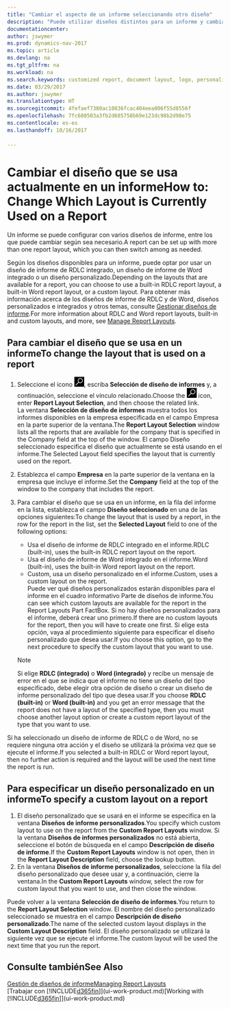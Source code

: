 ```yaml
---
title: "Cambiar el aspecto de un informe seleccionando otro diseño"
description: "Puede utilizar diseños distintos para un informe y cambiar de un diseño a otro para cambiar el aspecto de un informe."
documentationcenter: 
author: jswymer
ms.prod: dynamics-nav-2017
ms.topic: article
ms.devlang: na
ms.tgt_pltfrm: na
ms.workload: na
ms.search.keywords: customized report, document layout, logo, personalize
ms.date: 03/29/2017
ms.author: jswymer
ms.translationtype: HT
ms.sourcegitcommit: 4fefaef7380ac10836fcac404eea006f55d8556f
ms.openlocfilehash: 7fc680503a3fb2d685758b69e123dc98b2d98e75
ms.contentlocale: es-es
ms.lasthandoff: 10/16/2017

---
```

# <a name="how-to-change-which-layout-is-currently-used-on-a-report"></a><span data-ttu-id="bafed-103">Cambiar el diseño que se usa actualmente en un informe</span><span class="sxs-lookup"><span data-stu-id="bafed-103">How to: Change Which Layout is Currently Used on a Report</span></span>
<span data-ttu-id="bafed-104">Un informe se puede configurar con varios diseños de informe, entre los que puede cambiar según sea necesario.</span><span class="sxs-lookup"><span data-stu-id="bafed-104">A report can be set up with more than one report layout, which you can then switch among as needed.</span></span>

<span data-ttu-id="bafed-105">Según los diseños disponibles para un informe, puede optar por usar un diseño de informe de RDLC integrado, un diseño de informe de Word integrado o un diseño personalizado.</span><span class="sxs-lookup"><span data-stu-id="bafed-105">Depending on the layouts that are available for a report, you can choose to use a built-in RDLC report layout, a built-in Word report layout, or a custom layout.</span></span> <span data-ttu-id="bafed-106">Para obtener más información acerca de los diseños de informe de RDLC y de Word, diseños personalizados e integrados y otros temas, consulte [Gestionar diseños de informe](ui-manage-report-layouts.md).</span><span class="sxs-lookup"><span data-stu-id="bafed-106">For more information about RDLC and Word report layouts, built-in and custom layouts, and more, see [Manage Report Layouts](ui-manage-report-layouts.md).</span></span>

## <a name="to-change-the-layout-that-is-used-on-a-report"></a><span data-ttu-id="bafed-107">Para cambiar el diseño que se usa en un informe</span><span class="sxs-lookup"><span data-stu-id="bafed-107">To change the layout that is used on a report</span></span>
1. <span data-ttu-id="bafed-108">Seleccione el icono ![Buscar página o informe](media/ui-search/search_small.png "icono Buscar página o informe"), escriba **Selección de diseño de informes** y, a continuación, seleccione el vínculo relacionado.</span><span class="sxs-lookup"><span data-stu-id="bafed-108">Choose the ![Search for Page or Report](media/ui-search/search_small.png "Search for Page or Report icon") icon, enter **Report Layout Selection**, and then choose the related link.</span></span>  
   <span data-ttu-id="bafed-109">La ventana **Selección de diseño de informes** muestra todos los informes disponibles en la empresa especificada en el campo Empresa en la parte superior de la ventana.</span><span class="sxs-lookup"><span data-stu-id="bafed-109">The **Report Layout Selection** window lists all the reports that are available for the company that is specified in the Company field at the top of the window.</span></span> <span data-ttu-id="bafed-110">El campo Diseño seleccionado especifica el diseño que actualmente se está usando en el informe.</span><span class="sxs-lookup"><span data-stu-id="bafed-110">The Selected Layout field specifies the layout that is currently used on the report.</span></span>
2. <span data-ttu-id="bafed-111">Establezca el campo **Empresa** en la parte superior de la ventana en la empresa que incluye el informe.</span><span class="sxs-lookup"><span data-stu-id="bafed-111">Set the **Company** field at the top of the window to the company that includes the report.</span></span>
3. <span data-ttu-id="bafed-112">Para cambiar el diseño que se usa en un informe, en la fila del informe en la lista, establezca el campo **Diseño seleccionado** en una de las opciones siguientes:</span><span class="sxs-lookup"><span data-stu-id="bafed-112">To change the layout that is used by a report, in the row for the report in the list, set the **Selected Layout** field to one of the following options:</span></span>
   * <span data-ttu-id="bafed-113">Usa el diseño de informe de RDLC integrado en el informe.</span><span class="sxs-lookup"><span data-stu-id="bafed-113">RDLC (built-in), uses the built-in RDLC report layout on the report.</span></span>
   * <span data-ttu-id="bafed-114">Usa el diseño de informe de Word integrado en el informe.</span><span class="sxs-lookup"><span data-stu-id="bafed-114">Word (built-in), uses the built-in Word report layout on the report.</span></span>
   * <span data-ttu-id="bafed-115">Custom, usa un diseño personalizado en el informe.</span><span class="sxs-lookup"><span data-stu-id="bafed-115">Custom, uses a custom layout on the report.</span></span>  
     <span data-ttu-id="bafed-116">Puede ver qué diseños personalizados estarán disponibles para el informe en el cuadro informativo Parte de diseños de informe.</span><span class="sxs-lookup"><span data-stu-id="bafed-116">You can see which custom layouts are available for the report in the Report Layouts Part FactBox.</span></span> <span data-ttu-id="bafed-117">Si no hay diseños personalizados para el informe, deberá crear uno primero.</span><span class="sxs-lookup"><span data-stu-id="bafed-117">If there are no custom layouts for the report, then you will have to create one first.</span></span> <span data-ttu-id="bafed-118">Si elige esta opción, vaya al procedimiento siguiente para especificar el diseño personalizado que desea usar.</span><span class="sxs-lookup"><span data-stu-id="bafed-118">If you choose this option, go to the next procedure to specify the custom layout that you want to use.</span></span>

    > [!NOTE]  
    >   <span data-ttu-id="bafed-119">Si elige **RDLC (integrado)** o **Word (integrado)** y recibe un mensaje de error en el que se indica que el informe no tiene un diseño del tipo especificado, debe elegir otra opción de diseño o crear un diseño de informe personalizado del tipo que desea usar.</span><span class="sxs-lookup"><span data-stu-id="bafed-119">If you choose **RDLC (built-in)** or **Word (built-in)** and you get an error message that the report does not have a layout of the specified type, then you must choose another layout option or create a custom report layout of the type that you want to use.</span></span>

<span data-ttu-id="bafed-120">Si ha seleccionado un diseño de informe de RDLC o de Word, no se requiere ninguna otra acción y el diseño se utilizará la próxima vez que se ejecute el informe.</span><span class="sxs-lookup"><span data-stu-id="bafed-120">If you selected a built-in RDLC or Word report layout, then no further action is required and the layout will be used the next time the report is run.</span></span>

## <a name="to-specify-a-custom-layout-on-a-report"></a><span data-ttu-id="bafed-121">Para especificar un diseño personalizado en un informe</span><span class="sxs-lookup"><span data-stu-id="bafed-121">To specify a custom layout on a report</span></span>
1. <span data-ttu-id="bafed-122">El diseño personalizado que se usará en el informe se especifica en la ventana **Diseños de informe personalizados**.</span><span class="sxs-lookup"><span data-stu-id="bafed-122">You specify which custom layout to use on the report from the **Custom Report Layouts** window.</span></span> <span data-ttu-id="bafed-123">Si la ventana **Diseños de informes personalizados** no está abierta, seleccione el botón de búsqueda en el campo **Descripción de diseño de informe**.</span><span class="sxs-lookup"><span data-stu-id="bafed-123">If the **Custom Report Layouts** window is not open, then in the **Report Layout Description** field, choose the lookup button.</span></span>
2. <span data-ttu-id="bafed-124">En la ventana **Diseños de informe personalizados**, seleccione la fila del diseño personalizado que desee usar y, a continuación, cierre la ventana.</span><span class="sxs-lookup"><span data-stu-id="bafed-124">In the **Custom Report Layouts** window, select the row for custom layout that you want to use, and then close the window.</span></span>

<span data-ttu-id="bafed-125">Puede volver a la ventana **Selección de diseño de informes**.</span><span class="sxs-lookup"><span data-stu-id="bafed-125">You return to the **Report Layout Selection** window.</span></span> <span data-ttu-id="bafed-126">El nombre del diseño personalizado seleccionado se muestra en el campo **Descripción de diseño personalizado**.</span><span class="sxs-lookup"><span data-stu-id="bafed-126">The name of the selected custom layout displays in the **Custom Layout Description** field.</span></span> <span data-ttu-id="bafed-127">El diseño personalizado se utilizará la siguiente vez que se ejecute el informe.</span><span class="sxs-lookup"><span data-stu-id="bafed-127">The custom layout will be used the next time that you run the report.</span></span>

## <a name="see-also"></a><span data-ttu-id="bafed-128">Consulte también</span><span class="sxs-lookup"><span data-stu-id="bafed-128">See Also</span></span>
[<span data-ttu-id="bafed-129">Gestión de diseños de informe</span><span class="sxs-lookup"><span data-stu-id="bafed-129">Managing Report Layouts</span></span>](ui-manage-report-layouts.md)  
<span data-ttu-id="bafed-130">[Trabajar con [!INCLUDE[d365fin](includes/d365fin_md.md)]](ui-work-product.md)</span><span class="sxs-lookup"><span data-stu-id="bafed-130">[Working with [!INCLUDE[d365fin](includes/d365fin_md.md)]](ui-work-product.md)</span></span>

